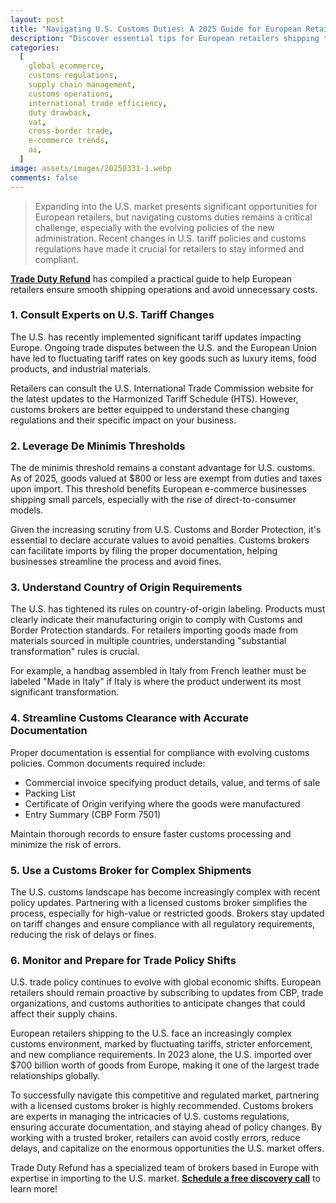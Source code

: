 ```yaml
---
layout: post
title: "Navigating U.S. Customs Duties: A 2025 Guide for European Retailers"
description: "Discover essential tips for European retailers shipping to the U.S., including customs duty drawback, de minimis thresholds, and expert advice for cross-border trade."
categories:
  [
    global ecommerce,
    customs regulations,
    supply chain management,
    customs operations,
    international trade efficiency,
    duty drawback,
    vat,
    cross-border trade,
    e-commerce trends,
    ai,
  ]
image: assets/images/20250331-1.webp
comments: false
---
```


> Expanding into the U.S. market presents significant opportunities for European retailers, but navigating customs duties remains a critical challenge, especially with the evolving policies of the new administration. Recent changes in U.S. tariff policies and customs regulations have made it crucial for retailers to stay informed and compliant.

[**Trade Duty Refund**](https://tradedutyrefund.com?utm_source=Blog&utm_medium=Link&utm_campaign=20250331Article) has compiled a practical guide to help European retailers ensure smooth shipping operations and avoid unnecessary costs.

### 1. Consult Experts on U.S. Tariff Changes

The U.S. has recently implemented significant tariff updates impacting Europe. Ongoing trade disputes between the U.S. and the European Union have led to fluctuating tariff rates on key goods such as luxury items, food products, and industrial materials.

Retailers can consult the U.S. International Trade Commission website for the latest updates to the Harmonized Tariff Schedule (HTS). However, customs brokers are better equipped to understand these changing regulations and their specific impact on your business.

### 2. Leverage De Minimis Thresholds

The de minimis threshold remains a constant advantage for U.S. customs. As of 2025, goods valued at $800 or less are exempt from duties and taxes upon import. This threshold benefits European e-commerce businesses shipping small parcels, especially with the rise of direct-to-consumer models.

Given the increasing scrutiny from U.S. Customs and Border Protection, it's essential to declare accurate values to avoid penalties. Customs brokers can facilitate imports by filing the proper documentation, helping businesses streamline the process and avoid fines.

### 3. Understand Country of Origin Requirements

The U.S. has tightened its rules on country-of-origin labeling. Products must clearly indicate their manufacturing origin to comply with Customs and Border Protection standards. For retailers importing goods made from materials sourced in multiple countries, understanding "substantial transformation" rules is crucial.

For example, a handbag assembled in Italy from French leather must be labeled "Made in Italy" if Italy is where the product underwent its most significant transformation.

### 4. Streamline Customs Clearance with Accurate Documentation

Proper documentation is essential for compliance with evolving customs policies. Common documents required include:

- Commercial invoice specifying product details, value, and terms of sale
- Packing List
- Certificate of Origin verifying where the goods were manufactured
- Entry Summary (CBP Form 7501)

Maintain thorough records to ensure faster customs processing and minimize the risk of errors.

### 5. Use a Customs Broker for Complex Shipments

The U.S. customs landscape has become increasingly complex with recent policy updates. Partnering with a licensed customs broker simplifies the process, especially for high-value or restricted goods. Brokers stay updated on tariff changes and ensure compliance with all regulatory requirements, reducing the risk of delays or fines.

### 6. Monitor and Prepare for Trade Policy Shifts

U.S. trade policy continues to evolve with global economic shifts. European retailers should remain proactive by subscribing to updates from CBP, trade organizations, and customs authorities to anticipate changes that could affect their supply chains.

European retailers shipping to the U.S. face an increasingly complex customs environment, marked by fluctuating tariffs, stricter enforcement, and new compliance requirements. In 2023 alone, the U.S. imported over $700 billion worth of goods from Europe, making it one of the largest trade relationships globally.

To successfully navigate this competitive and regulated market, partnering with a licensed customs broker is highly recommended. Customs brokers are experts in managing the intricacies of U.S. customs regulations, ensuring accurate documentation, and staying ahead of policy changes. By working with a trusted broker, retailers can avoid costly errors, reduce delays, and capitalize on the enormous opportunities the U.S. market offers.

Trade Duty Refund has a specialized team of brokers based in Europe with expertise in importing to the U.S. market. [**Schedule a free discovery call**](https://tradedutyrefund.com/make-an-appointment.html?utm_source=Blog&utm_medium=Link&utm_campaign=20250331Article) to learn more!
